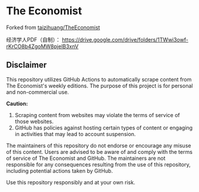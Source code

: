 # The Economist

Forked from [taizihuang/TheEconomist](https://github.com/taizihuang/TheEconomist)

经济学人PDF（自制）： https://drive.google.com/drive/folders/1TWwi3owf-rKrCO8b4ZgoMW8pjelB3xnV

## Disclaimer

This repository utilizes GitHub Actions to automatically scrape content from The Economist's weekly editions. The purpose of this project is for personal and non-commercial use.

**Caution:**

1. Scraping content from websites may violate the terms of service of those websites.
2. GitHub has policies against hosting certain types of content or engaging in activities that may lead to account suspension.

The maintainers of this repository do not endorse or encourage any misuse of this content. Users are advised to be aware of and comply with the terms of service of The Economist and GitHub. The maintainers are not responsible for any consequences resulting from the use of this repository, including potential actions taken by GitHub.

Use this repository responsibly and at your own risk.
